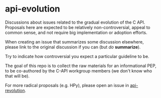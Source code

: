 # api-evolution

Discussions about issues related to the gradual evolution of the C API.
Proposals here are expected to be relatively non-controversial,
appeal to common sense, and not require big implementation or adoption efforts.

When creating an issue that summarizes some discussion elsewhere,
please link to the original discussion if you can (but *do* **summarize**).

Try to indicate how controversial you expect a particular guideline to be.

The goal of this repo is to collect the raw materials for an informational PEP,
to be co-authored by the C-API workgroup members (we don't know who that will be).

For more radical proposals (e.g. HPy),
please open an issue in [api-revolution](https://github.com/capi-workgroup/api-revolution).
